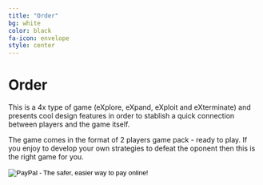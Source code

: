 ```yaml
---
title: "Order"
bg: white
color: black
fa-icon: envelope
style: center
---
```


# Order

This is a 4x type of game (eXplore, eXpand, eXploit and eXterminate) and presents cool design features in order to stablish a quick connection between players and the game itself.

The game comes in the format of 2 players game pack - ready to play. If you enjoy to develop your own strategies to defeat the oponent then this is the right game for you. 

<form action="https://www.paypal.com/cgi-bin/webscr" method="post" target="_top">
  <span id="paypalbuynow">
    <input type="hidden" name="cmd" value="_s-xclick">
    <input type="hidden" name="hosted_button_id" value="X4H9TA459YVYA">
    <input type="image" src="https://www.paypalobjects.com/en_US/i/btn/btn_buynowCC_LG.gif" border="0" name="submit" alt="PayPal - The safer, easier way to pay online!">
    <img alt="" border="0" src="https://www.paypalobjects.com/en_US/i/scr/pixel.gif" width="1" height="1">
  </span>
</form>
